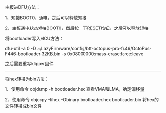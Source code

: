 主板进DFU方法：

1、短接BOOT0，通电，之后可以释放短接

2、主板通电状态短接BOOT0，然后按一下RESET按钮，之后可以释放短接


将bootloader写入MCU方法：

dfu-util -a 0 -D ~/LazyFirmware/config/btt-octopus-pro-f446/OctoPus-F446-bootloader-32KB.bin -s 0x08000000:mass-erase:force:leave

之后需要重写klipper固件

----------------------------------------------------------

将hex转换为bin方法：

1、使用命令
objdump -h bootloader.hex
查看VMA和LMA，确定偏移量

2、使用命令
objcopy -Iihex -Obinary bootloader.hex bootloader.bin
将hex的文件转换成bin文件